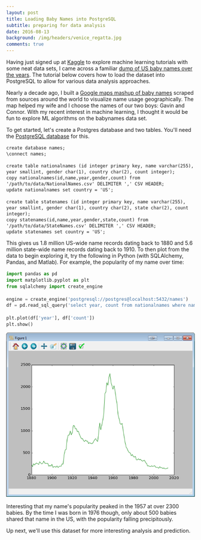 ```yaml
---
layout: post
title: Loading Baby Names into PostgreSQL 
subtitle: preparing for data analysis
date: 2016-08-13
background: /img/headers/venice_regatta.jpg
comments: true
---
```


Having just signed up at [Kaggle](https://www.kaggle.com/) to explore machine learning tutorials with some neat data sets, I came across a familiar [dump of US baby names over the years](https://www.kaggle.com/kaggle/us-baby-names).  The tutorial below covers how to load the dataset into PostgreSQL to allow for various data analysis approaches.

Nearly a decade ago, I built a [Google maps mashup of baby names](https://github.com/guydavis/babynamemap) scraped from sources around the world to visualize name usage geographically.  The map helped my wife and I choose the names of our two boys: Gavin and Connor.  With my recent interest in machine learning, I thought it would be fun to explore ML algorithms on the babynames data set.

To get started, let's create a Postgres database and two tables. You'll need the [PostgreSQL database](https://www.postgresql.org/download/) for this.

```
create database names;
\connect names;

create table nationalnames (id integer primary key, name varchar(255), year smallint, gender char(1), country char(2), count integer);
copy nationalnames(id,name,year,gender,count) from '/path/to/data/NationalNames.csv' DELIMITER ',' CSV HEADER;
update nationalnames set country = 'US';

create table statenames (id integer primary key, name varchar(255), year smallint, gender char(1), country char(2), state char(2), count integer);
copy statenames(id,name,year,gender,state,count) from '/path/to/data/StateNames.csv' DELIMITER ',' CSV HEADER;
update statenames set country = 'US'; 
```

This gives us 1.8 million US-wide name records dating back to 1880 and 5.6 million state-wide name records dating back to 1910.  To then plot from the data to begin exploring it, try the following in Python (with SQLAlchemy, Pandas, and Matlab).  For example, the popularity of my name over time:

```python
import pandas as pd
import matplotlib.pyplot as plt
from sqlalchemy import create_engine

engine = create_engine('postgresql://postgres@localhost:5432/names')
df = pd.read_sql_query('select year, count from nationalnames where name = \'Guy\' and gender = \'M\'', con=engine)

plt.plot(df['year'], df['count'])
plt.show()
```

<img src="/img/posts/us_baby_names_guy_plot.png" class="img-fluid" />

Interesting that my name's popularity peaked in the 1957 at over 2300 babies.  By the time I was born in 1976 though, only about 500 babies shared that name in the US, with the popularity falling precipitously.  

Up next, we'll use this dataset for more interesting analysis and prediction.

